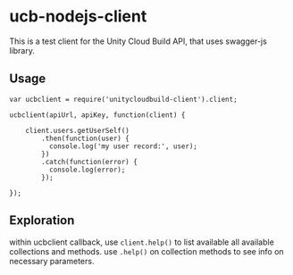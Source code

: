 # ucb-nodejs-client

This is a test client for the Unity Cloud Build API, that uses swagger-js library.

## Usage

```
var ucbclient = require('unitycloudbuild-client').client;

ucbclient(apiUrl, apiKey, function(client) {
	
	client.users.getUserSelf()
        .then(function(user) {
          console.log('my user record:', user);
        })
        .catch(function(error) {
          console.log(error);
        });

});
```

## Exploration

within ucbclient callback, use `client.help()` to list available all available collections and methods. use `.help()`  on collection methods to see info on necessary parameters.